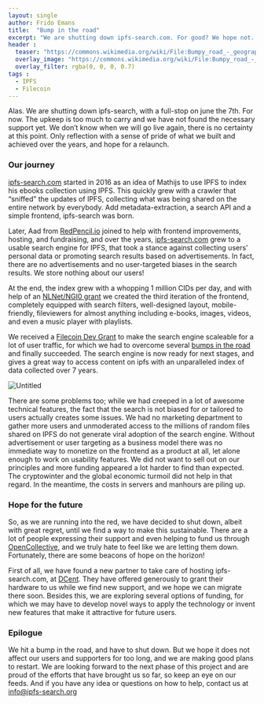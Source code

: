 ```yaml
---
layout: single
author: Frido Emans
title:  "Bump in the road"
excerpt: "We are shutting down ipfs-search.com. For good? We hope not. A retrospective and a look forward. "
header :
  teaser: "https://commons.wikimedia.org/wiki/File:Bumpy_road_-_geograph.org.uk_-_530871.jpg"
  overlay_image: "https://commons.wikimedia.org/wiki/File:Bumpy_road_-_geograph.org.uk_-_530871.jpg"
  overlay_filter: rgba(0, 0, 0, 0.7)
tags :
  - IPFS
  - Filecoin
---
```


Alas. We are shutting down ipfs-search, with a full-stop on june the 7th. For now. The upkeep is too much to carry and we have not found the necessary support yet. We don’t know when we will go live again, there is no certainty at this point. Only reflection with a sense of pride of what we built and achieved over the years, and hope for a relaunch. 

### Our journey

[ipfs-search.com](http://Ipfs-search.com) started in 2016 as an idea of Mathijs to use IPFS to index his ebooks collection using IPFS. This quickly grew with a crawler that “sniffed” the updates of IPFS, collecting what was being shared on the entire network by everybody. Add metadata-extraction, a search API and a simple frontend, ipfs-search was born. 

Later, Aad from [RedPencil.io](http://RedPencil.io) joined to help with frontend improvements, hosting, and fundraising, and over the years, [ipfs-search.com](http://Ipfs-search.com) grew to a usable search engine for IPFS, that took a stance against collecting users’ personal data or promoting search results based on advertisements. In fact, there are no advertisements and no user-targeted biases in the search results. We store nothing about our users!

At the end, the index grew with a whopping 1 million CIDs per day, and with help of an [NLNet/NGI0 grant](https://nlnet.nl/NGI0/) we created the third iteration of the frontend, completely equipped with search filters, well-designed layout, mobile-friendly, fileviewers for almost anything including e-books, images, videos, and even a music player with playlists. 

We received a [Filecoin Dev Grant](https://github.com/filecoin-project/devgrants/blob/master/open-grant-proposals/ipfs-search-scale-out.md) to make the search engine scaleable for a lot of user traffic, for which we had to overcome several [bumps in the road](https://blog.ipfs-search.com/challenge-accepted/) and finally succeeded. The search engine is now ready for next stages, and gives a great way to access content on ipfs with an unparalleled index of data collected over 7 years. 

![Untitled](https://s3-us-west-2.amazonaws.com/secure.notion-static.com/1f74c966-53e7-4cf3-9f15-9a5bf1d7c3ad/Untitled.png)

There are some problems too; while we had creeped in a lot of awesome technical features, the fact that the search is not biased for or tailored to users actually creates some issues. We had no marketing department to gather more users and unmoderated access to the millions of random files shared on IPFS do not generate viral adoption of the search engine. Without advertisement or user targeting as a business model there was no immediate way to monetize on the frontend as a product at all, let alone enough to work on usability features. We did not want to sell out on our principles and more funding appeared a lot harder to find than expected. The cryptowinter and the global economic turmoil did not help in that regard. In the meantime, the costs in servers and manhours are piling up.

### Hope for the future

So, as we are running into the red, we have decided to shut down, albeit with great regret, until we find a way to make this sustainable. There are a lot of people expressing their support and even helping to fund us through [OpenCollective](https://opencollective.com/ipfs-search), and we truly hate to feel like we are letting them down. Fortunately, there are some beacons of hope on the horizon!

First of all, we have found a new partner to take care of hosting ipfs-search.com, at [DCent](https://www.notion.so/a6ef0ea4ea404079a2e4e2d051d95e6d?pvs=21). They have offered generously to grant their hardware to us while we find new support, and we hope we can migrate there soon. Besides this, we are exploring several options of funding, for which we may have to develop novel ways to apply the technology or invent new features that make it attractive for future users. 

### Epilogue

We hit a bump in the road, and have to shut down. But we hope it does not affect our users and supporters for too long, and we are making good plans to restart. We are looking forward to the next phase of this project and are proud of the efforts that have brought us so far, so keep an eye on our feeds. And if you have any idea or questions on how to help, contact us at info@ipfs-search.org